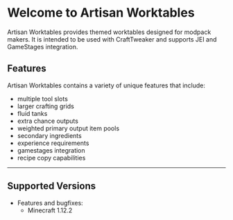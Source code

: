 # Welcome to Artisan Worktables

Artisan Worktables provides themed worktables designed for modpack makers. It is intended to be used with CraftTweaker and supports JEI and GameStages integration.

## Features

Artisan Worktables contains a variety of unique features that include:

  * multiple tool slots
  * larger crafting grids
  * fluid tanks
  * extra chance outputs
  * weighted primary output item pools
  * secondary ingredients
  * experience requirements
  * gamestages integration
  * recipe copy capabilities

---

## Supported Versions

  * Features and bugfixes:
    * Minecraft 1.12.2